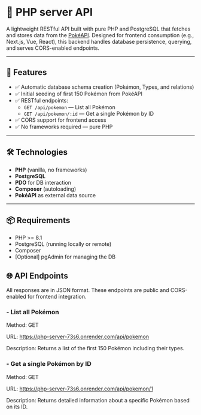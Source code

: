 # 🐘 PHP server API

A lightweight RESTful API built with pure PHP and PostgreSQL that fetches and stores data from the [PokéAPI](https://pokeapi.co/). Designed for frontend consumption (e.g., Next.js, Vue, React), this backend handles database persistence, querying, and serves CORS-enabled endpoints.

---

## 🚀 Features

- ✅ Automatic database schema creation (Pokémon, Types, and relations)
- ✅ Initial seeding of first 150 Pokémon from PokéAPI
- ✅ RESTful endpoints:
  - `GET /api/pokemon` — List all Pokémon
  - `GET /api/pokemon/:id` — Get a single Pokémon by ID
- ✅ CORS support for frontend access
- ✅ No frameworks required — pure PHP

---

## 🛠️ Technologies

- **PHP** (vanilla, no frameworks)
- **PostgreSQL**
- **PDO** for DB interaction
- **Composer** (autoloading)
- **PokéAPI** as external data source

---

## 📦 Requirements

- PHP >= 8.1
- PostgreSQL (running locally or remote)
- Composer
- [Optional] pgAdmin for managing the DB

## 🌐 API Endpoints

All responses are in JSON format. These endpoints are public and CORS-enabled for frontend integration.

### - List all Pokémon

Method: GET

URL: https://php-server-73s6.onrender.com/api/pokemon

Description: Returns a list of the first 150 Pokémon including their types.

### - Get a single Pokémon by ID

Method: GET

URL: https://php-server-73s6.onrender.com/api/pokemon/1

Description: Returns detailed information about a specific Pokémon based on its ID.
